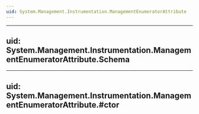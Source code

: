 ```yaml
---
uid: System.Management.Instrumentation.ManagementEnumeratorAttribute
---
```


---
uid: System.Management.Instrumentation.ManagementEnumeratorAttribute.Schema
---

---
uid: System.Management.Instrumentation.ManagementEnumeratorAttribute.#ctor
---
